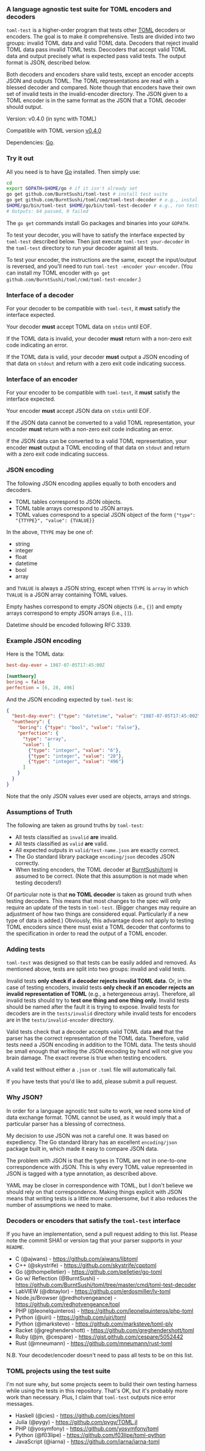 ### A language agnostic test suite for TOML encoders and decoders

`toml-test` is a higher-order program that tests other 
[TOML](https://github.com/mojombo/toml)
decoders or encoders. The goal is to make it comprehensive.
Tests are divided into two groups: invalid TOML data and valid TOML 
data. Decoders that reject invalid TOML data pass invalid TOML tests. Deocoders 
that accept valid TOML data and output precisely what is expected pass valid 
tests. The output format is JSON, described below.

Both decoders and encoders share valid tests, except an encoder accepts JSON 
and outputs TOML. The TOML representations are read with a blessed decoder and 
compared. Note though that encoders have their own set of invalid tests in the 
invalid-encoder directory. The JSON given to a TOML encoder is in the same 
format as the JSON that a TOML decoder should output.

Version: v0.4.0 (in sync with TOML)

Compatible with TOML version
[v0.4.0](https://github.com/mojombo/toml/blob/master/versions/toml-v0.4.0.md)

Dependencies: [Go](http://golang.org).


### Try it out

All you need is to have [Go](http://golang.org) installed. Then simply
use:

```bash
cd
export GOPATH=$HOME/go # if it isn't already set
go get github.com/BurntSushi/toml-test # install test suite
go get github.com/BurntSushi/toml/cmd/toml-test-decoder # e.g., install my parser
$HOME/go/bin/toml-test $HOME/go/bin/toml-test-decoder # e.g., run tests on my parser
# Outputs: 64 passed, 0 failed
```

The `go get` commands install Go packages and binaries into your `GOPATH`.

To test your decoder, you will have to satisfy the interface expected by 
`toml-test` described below. Then just execute `toml-test your-decoder` in the
`toml-test` directory to run your decoder against all tests.

To test your encoder, the instructions are the same, except the input/output
is reversed, and you'll need to run `toml-test -encoder your-encoder`.
(You can install my TOML encoder with `go get 
github.com/BurntSushi/toml/cmd/toml-test-encoder`.)


### Interface of a decoder

For your decoder to be compatible with `toml-test`, it **must** satisfy the 
interface expected.

Your decoder **must** accept TOML data on `stdin` until EOF.

If the TOML data is invalid, your decoder **must** return with a non-zero
exit code indicating an error.

If the TOML data is valid, your decoder **must** output a JSON encoding of that 
data on `stdout` and return with a zero exit code indicating success.


### Interface of an encoder

For your encoder to be compatible with `toml-test`, it **must** satisfy the 
interface expected.

Your encoder **must** accept JSON data on `stdin` until EOF.

If the JSON data cannot be converted to a valid TOML representation, your 
encoder **must** return with a non-zero exit code indicating an error.

If the JSON data can be converted to a valid TOML representation, your encoder 
**must** output a TOML encoding of that data on `stdout` and return with a zero 
exit code indicating success.


### JSON encoding

The following JSON encoding applies equally to both encoders and decoders.

* TOML tables correspond to JSON objects.
* TOML table arrays correspond to JSON arrays.
* TOML values correspond to a special JSON object of the form
  `{"type": "{TTYPE}", "value": {TVALUE}}`

In the above, `TTYPE` may be one of:

* string
* integer
* float
* datetime
* bool
* array

and `TVALUE` is always a JSON string, except when `TTYPE` is `array` in which
`TVALUE` is a JSON array containing TOML values.

Empty hashes correspond to empty JSON objects (i.e., `{}`) and empty arrays 
correspond to empty JSON arrays (i.e., `[]`).

Datetime should be encoded following RFC 3339.

### Example JSON encoding

Here is the TOML data:

```toml
best-day-ever = 1987-07-05T17:45:00Z

[numtheory]
boring = false
perfection = [6, 28, 496]
```

And the JSON encoding expected by `toml-test` is:

```json
{
  "best-day-ever": {"type": "datetime", "value": "1987-07-05T17:45:00Z"},
  "numtheory": {
    "boring": {"type": "bool", "value": "false"},
    "perfection": {
      "type": "array",
      "value": [
        {"type": "integer", "value": "6"},
        {"type": "integer", "value": "28"},
        {"type": "integer", "value": "496"}
      ]
    }
  }
}
```

Note that the only JSON values ever used are objects, arrays and strings.


### Assumptions of Truth

The following are taken as ground truths by `toml-test`:

* All tests classified as `invalid` **are** invalid.
* All tests classified as `valid` **are** valid.
* All expected outputs in `valid/test-name.json` are exactly correct.
* The Go standard library package `encoding/json` decodes JSON correctly.
* When testing encoders, the TOML decoder at
  [BurntSushi/toml](https://github.com/BurntSushi/toml) is assumed to be 
  correct. (Note that this assumption is not made when testing decoders!)

Of particular note is that **no TOML decoder** is taken as ground truth when 
testing decoders. This means that most changes to the spec will only require an 
update of the tests in `toml-test`. (Bigger changes may require an adjustment 
of how two things are considered equal. Particularly if a new type of data is 
added.) Obviously, this advantage does not apply to testing TOML encoders since 
there must exist a TOML decoder that conforms to the specification in order to 
read the output of a TOML encoder.


### Adding tests

`toml-test` was designed so that tests can be easily added and removed. As 
mentioned above, tests are split into two groups: invalid and valid tests. 

Invalid tests **only check if a decoder rejects invalid TOML data**. Or, in the 
case of testing encoders, invalid tests **only check if an encoder rejects an 
invalid representation of TOML** (e.g., a hetergeneous array).
Therefore, all invalid tests should try to **test one thing and one thing 
only**. Invalid tests should be named after the fault it is trying to expose.
Invalid tests for decoders are in the `tests/invalid` directory while invalid 
tests for encoders are in the `tests/invalid-encoder` directory.

Valid tests check that a decoder accepts valid TOML data **and** that 
the parser has the correct representation of the TOML data. Therefore, valid 
tests need a JSON encoding in addition to the TOML data. The tests should be 
small enough that writing the JSON encoding by hand will not give you brain 
damage. The exact reverse is true when testing encoders.

A valid test without either a `.json` or `.toml` file will automatically fail.

If you have tests that you'd like to add, please submit a pull request.


### Why JSON?

In order for a language agnostic test suite to work, we need some kind of data 
exchange format. TOML cannot be used, as it would imply that a particular 
parser has a blessing of correctness.

My decision to use JSON was not a careful one. It was based on expediency. The 
Go standard library has an excellent `encoding/json` package built in, which 
made it easy to compare JSON data.

The problem with JSON is that the types in TOML are not in one-to-one 
correspondence with JSON. This is why every TOML value represented in JSON is 
tagged with a type annotation, as described above.

YAML may be closer in correspondence with TOML, but I don't believe we should
rely on that correspondence. Making things explicit with JSON means that 
writing tests is a little more cumbersome, but it also reduces the number of 
assumptions we need to make.


### Decoders or encoders that satisfy the `toml-test` interface

If you have an implementation, send a pull request adding to this list. Please 
note the commit SHA1 or version tag that your parser supports in your `README`.

* C (@ajwans) - https://github.com/ajwans/libtoml
* C++ (@skystrife) - https://github.com/skystrife/cpptoml
* Go (@thompelletier) - https://github.com/pelletier/go-toml
* Go w/ Reflection (@BurntSushi) - https://github.com/BurntSushi/toml/tree/master/cmd/toml-test-decoder
* LabVIEW (@dbtaylor) - https://github.com/erdosmiller/lv-toml
* Node.js/Browser (@redhotvengeance) - https://github.com/redhotvengeance/topl
* PHP (@leonelquinteros) - https://github.com/leonelquinteros/php-toml
* Python (@uiri) - https://github.com/uiri/toml
* Python (@marksteve) - https://github.com/marksteve/toml-ply
* Racket (@greghendershott) - https://github.com/greghendershott/toml
* Ruby (@jm, @cespare) - https://gist.github.com/cespare/5052442
* Rust (@mneumann) - https://github.com/mneumann/rust-toml

N.B. Your decoder/encoder doesn't need to pass all tests to be on this list. 


### TOML projects using the test suite

I'm not sure why, but some projects seem to build their own testing harness 
while using the tests in this repository. That's OK, but it's probably more 
work than necessary. Plus, I claim that `toml-test` outputs nice error 
messages.

* Haskell (@cies) - https://github.com/cies/htoml
* Julia (@pygy) - https://github.com/pygy/TOML.jl
* PHP (@yosymfony) - https://github.com/yosymfony/toml
* Python (@f03lipe) - https://github.com/f03lipe/toml-python
* JavaScript (@iarna) - https://github.com/iarna/iarna-toml
